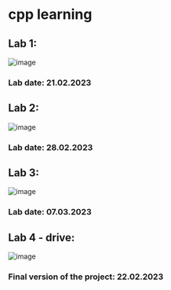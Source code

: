 # cpp learning

## Lab 1:
![image](https://user-images.githubusercontent.com/27778188/220600896-5f6b4c95-02d2-451f-91a6-31e9d63cce73.png)
### Lab date: 21.02.2023
## Lab 2:
![image](https://user-images.githubusercontent.com/27778188/224505162-4f2e0e33-4d92-43cc-b5be-d8db0f8bec23.png)
### Lab date: 28.02.2023
## Lab 3:
![image](https://user-images.githubusercontent.com/27778188/224505204-76dda308-b70b-4a7c-b032-af22f1616740.png)
### Lab date: 07.03.2023
###
###
## Lab 4 - drive:
![image](https://user-images.githubusercontent.com/27778188/224505500-bbeae89f-c1da-490d-9bf0-f4069b15864b.png)
### Final version of the project: 22.02.2023
